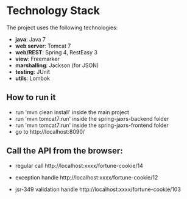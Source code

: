 # Technology Stack

The project uses the following technologies:
- **java**: Java 7
- **web server**: Tomcat 7
- **web/REST**: Spring 4, RestEasy 3
- **view**: Freemarker
- **marshalling**: Jackson (for JSON)
- **testing**: JUnit
- **utils**: Lombok

## How to run it
* run 'mvn clean install' inside the main project
* run 'mvn tomcat7:run' inside the spring-jaxrs-backend folder
* run 'mvn tomcat7:run' inside the spring-jaxrs-frontend folder
* go to http://localhost:8090/

## Call the API from the browser:

- regular call
http://localhost:xxxx/fortune-cookie/14

- exception handle
http://localhost:xxxx/fortune-cookie/12

- jsr-349 validation handle
http://localhost:xxxx/fortune-cookie/103